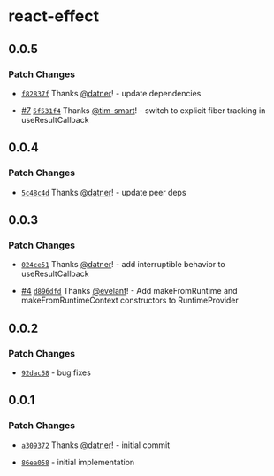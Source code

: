 # react-effect

## 0.0.5

### Patch Changes

- [`f82837f`](https://github.com/datner/react-effect/commit/f82837f849bc99e61d2353871ccdc05445305db6) Thanks [@datner](https://github.com/datner)! - update dependencies

- [#7](https://github.com/datner/react-effect/pull/7) [`5f531f4`](https://github.com/datner/react-effect/commit/5f531f41ef367d061efd5cf2a94d7c2e33bbf6b3) Thanks [@tim-smart](https://github.com/tim-smart)! - switch to explicit fiber tracking in useResultCallback

## 0.0.4

### Patch Changes

- [`5c48c4d`](https://github.com/datner/react-effect/commit/5c48c4decfab28fc0ae1a7e580758aabc640671c) Thanks [@datner](https://github.com/datner)! - update peer deps

## 0.0.3

### Patch Changes

- [`024ce51`](https://github.com/datner/react-effect/commit/024ce51f8d3bc32c3e9c3b1b6af8729ff912fad6) Thanks [@datner](https://github.com/datner)! - add interruptible behavior to useResultCallback

- [#4](https://github.com/datner/react-effect/pull/4) [`d896dfd`](https://github.com/datner/react-effect/commit/d896dfdd37deca109679668883f0a723e3fa75f6) Thanks [@evelant](https://github.com/evelant)! - Add makeFromRuntime and makeFromRuntimeContext constructors to RuntimeProvider

## 0.0.2

### Patch Changes

- [`92dac58`](https://github.com/datner/react-effect/commit/92dac5814e11c2526ab572a5c2100305e08b3dc4) - bug fixes

## 0.0.1

### Patch Changes

- [`a309372`](https://github.com/datner/react-effect/commit/a309372be84802ec53118e9c3cdf69f2d375d55a) Thanks [@datner](https://github.com/datner)! - initial commit

- [`86ea058`](https://github.com/datner/react-effect/commit/86ea0587bbf30fea10278ce4eeb3bfb9dedda528) - initial implementation

